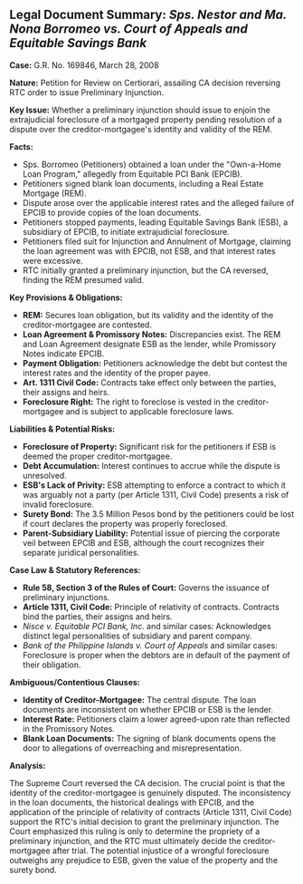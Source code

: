 ## Legal Document Summary: *Sps. Nestor and Ma. Nona Borromeo vs. Court of Appeals and Equitable Savings Bank*

**Case:** G.R. No. 169846, March 28, 2008

**Nature:** Petition for Review on Certiorari, assailing CA decision reversing RTC order to issue Preliminary Injunction.

**Key Issue:** Whether a preliminary injunction should issue to enjoin the extrajudicial foreclosure of a mortgaged property pending resolution of a dispute over the creditor-mortgagee's identity and validity of the REM.

**Facts:**

*   Sps. Borromeo (Petitioners) obtained a loan under the "Own-a-Home Loan Program," allegedly from Equitable PCI Bank (EPCIB).
*   Petitioners signed blank loan documents, including a Real Estate Mortgage (REM).
*   Dispute arose over the applicable interest rates and the alleged failure of EPCIB to provide copies of the loan documents.
*   Petitioners stopped payments, leading Equitable Savings Bank (ESB), a subsidiary of EPCIB, to initiate extrajudicial foreclosure.
*   Petitioners filed suit for Injunction and Annulment of Mortgage, claiming the loan agreement was with EPCIB, not ESB, and that interest rates were excessive.
*   RTC initially granted a preliminary injunction, but the CA reversed, finding the REM presumed valid.

**Key Provisions & Obligations:**

*   **REM:** Secures loan obligation, but its validity and the identity of the creditor-mortgagee are contested.
*   **Loan Agreement & Promissory Notes:** Discrepancies exist. The REM and Loan Agreement designate ESB as the lender, while Promissory Notes indicate EPCIB.
*   **Payment Obligation:** Petitioners acknowledge the debt but contest the interest rates and the identity of the proper payee.
*  **Art. 1311 Civil Code:** Contracts take effect only between the parties, their assigns and heirs.
*   **Foreclosure Right:** The right to foreclose is vested in the creditor-mortgagee and is subject to applicable foreclosure laws.

**Liabilities & Potential Risks:**

*   **Foreclosure of Property:** Significant risk for the petitioners if ESB is deemed the proper creditor-mortgagee.
*   **Debt Accumulation:** Interest continues to accrue while the dispute is unresolved.
*   **ESB's Lack of Privity:** ESB attempting to enforce a contract to which it was arguably not a party (per Article 1311, Civil Code) presents a risk of invalid foreclosure.
*   **Surety Bond:**  The 3.5 Million Pesos bond by the petitioners could be lost if court declares the property was properly foreclosed.
*   **Parent-Subsidiary Liability:** Potential issue of piercing the corporate veil between EPCIB and ESB, although the court recognizes their separate juridical personalities.

**Case Law & Statutory References:**

*   **Rule 58, Section 3 of the Rules of Court:** Governs the issuance of preliminary injunctions.
*   **Article 1311, Civil Code:** Principle of relativity of contracts. Contracts bind the parties, their assigns and heirs.
*   *Nisce v. Equitable PCI Bank, Inc.* and similar cases:  Acknowledges distinct legal personalities of subsidiary and parent company.
* *Bank of the Philippine Islands v. Court of Appeals* and similar cases: Foreclosure is proper when the debtors are in default of the payment of their obligation.

**Ambiguous/Contentious Clauses:**

*   **Identity of Creditor-Mortgagee:**  The central dispute. The loan documents are inconsistent on whether EPCIB or ESB is the lender.
*   **Interest Rate:** Petitioners claim a lower agreed-upon rate than reflected in the Promissory Notes.
*   **Blank Loan Documents:** The signing of blank documents opens the door to allegations of overreaching and misrepresentation.

**Analysis:**

The Supreme Court reversed the CA decision.  The crucial point is that the identity of the creditor-mortgagee is genuinely disputed.  The inconsistency in the loan documents, the historical dealings with EPCIB, and the application of the principle of relativity of contracts (Article 1311, Civil Code) support the RTC's initial decision to grant the preliminary injunction.  The Court emphasized this ruling is only to determine the propriety of a preliminary injunction, and the RTC must ultimately decide the creditor-mortgagee after trial. The potential injustice of a wrongful foreclosure outweighs any prejudice to ESB, given the value of the property and the surety bond.
